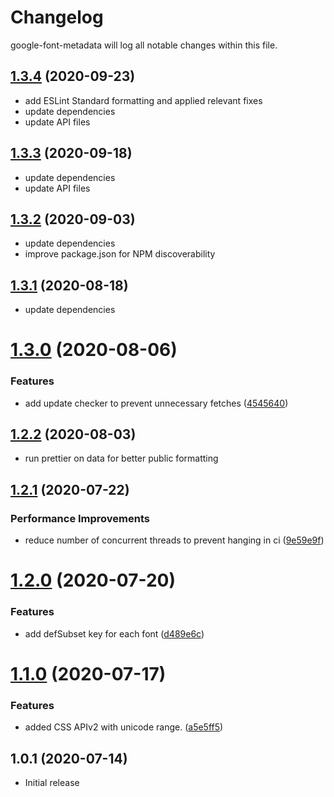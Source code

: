 # Changelog

google-font-metadata will log all notable changes within this file.

## [1.3.4](https://github.com/fontsource/google-font-metadata/releases/tag/v1.3.4) (2020-09-23)

- add ESLint Standard formatting and applied relevant fixes
- update dependencies
- update API files

## [1.3.3](https://github.com/fontsource/google-font-metadata/releases/tag/v1.3.3) (2020-09-18)

- update dependencies
- update API files

## [1.3.2](https://github.com/fontsource/google-font-metadata/releases/tag/v1.3.2) (2020-09-03)

- update dependencies
- improve package.json for NPM discoverability

## [1.3.1](https://github.com/fontsource/google-font-metadata/releases/tag/v1.3.1) (2020-08-18)

- update dependencies

# [1.3.0](https://github.com/fontsource/google-font-metadata/releases/tag/v1.3.0) (2020-08-06)

### Features

- add update checker to prevent unnecessary fetches ([4545640](https://github.com/DecliningLotus/google-font-metadata/commit/4545640ca0b4765f238f69de455368c5c53bde73))

## [1.2.2](https://github.com/fontsource/google-font-metadata/releases/tag/v1.2.2) (2020-08-03)

- run prettier on data for better public formatting

## [1.2.1](https://github.com/fontsource/google-font-metadata/releases/tag/v1.2.1) (2020-07-22)

### Performance Improvements

- reduce number of concurrent threads to prevent hanging in ci ([9e59e9f](https://github.com/DecliningLotus/google-font-metadata/commit/9e59e9f490ffe510e7ca87ec3741f3781aa3b7e2))

# [1.2.0](https://github.com/fontsource/google-font-metadata/releases/tag/v1.2.0) (2020-07-20)

### Features

- add defSubset key for each font ([d489e6c](https://github.com/DecliningLotus/google-font-metadata/commit/d489e6ccdb79f68fc160aa834228742de135e24c))

# [1.1.0](https://github.com/fontsource/google-font-metadata/releases/tag/v1.1.0) (2020-07-17)

### Features

- added CSS APIv2 with unicode range. ([a5e5ff5](https://github.com/DecliningLotus/google-font-metadata/commit/a5e5ff5c63810bf80e0a0e7fb68dc8a55ae6db6b))

## 1.0.1 (2020-07-14)

- Initial release
